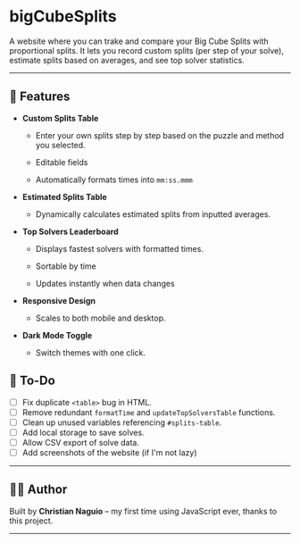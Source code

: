 # bigCubeSplits

A website where you can trake and compare your Big Cube Splits with proportional splits.
It lets you record custom splits (per step of your solve), estimate splits based on averages, and see top solver statistics.

---

## 🚀 Features

* **Custom Splits Table**
  * Enter your own splits step by step based on the puzzle and method you selected.

  * Editable fields
  * Automatically formats times into `mm:ss.mmm`

* **Estimated Splits Table**
  * Dynamically calculates estimated splits from inputted averages.

* **Top Solvers Leaderboard**
  * Displays fastest solvers with formatted times.

  * Sortable by time
  * Updates instantly when data changes

* **Responsive Design**
  * Scales to both mobile and desktop.

* **Dark Mode Toggle**
  * Switch themes with one click.

## 📝 To-Do

* [ ] Fix duplicate `<table>` bug in HTML.
* [ ] Remove redundant `formatTime` and `updateTopSolversTable` functions.
* [ ] Clean up unused variables referencing `#splits-table`.
* [ ] Add local storage to save solves.
* [ ] Allow CSV export of solve data.
* [ ] Add screenshots of the website (if I'm not lazy)

---

## 🧑‍💻 Author

Built by **Christian Naguio** – my first time using JavaScript ever, thanks to this project.

---



